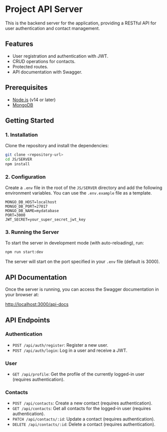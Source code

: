 # Project API Server

This is the backend server for the application, providing a RESTful API for user authentication and contact management.

## Features

- User registration and authentication with JWT.
- CRUD operations for contacts.
- Protected routes.
- API documentation with Swagger.

## Prerequisites

- [Node.js](https://nodejs.org/) (v14 or later)
- [MongoDB](https://www.mongodb.com/)

## Getting Started

### 1. Installation

Clone the repository and install the dependencies:

```bash
git clone <repository-url>
cd JS/SERVER
npm install
```

### 2. Configuration

Create a `.env` file in the root of the `JS/SERVER` directory and add the following environment variables. You can use the `.env.example` file as a template.

```
MONGO_DB_HOST=localhost
MONGO_DB_PORT=27017
MONGO_DB_NAME=mydatabase
PORT=3000
JWT_SECRET=your_super_secret_jwt_key
```

### 3. Running the Server

To start the server in development mode (with auto-reloading), run:

```bash
npm run start:dev
```

The server will start on the port specified in your `.env` file (default is 3000).

## API Documentation

Once the server is running, you can access the Swagger documentation in your browser at:

[http://localhost:3000/api-docs](http://localhost:3000/api-docs)

## API Endpoints

### Authentication

- `POST /api/auth/register`: Register a new user.
- `POST /api/auth/login`: Log in a user and receive a JWT.

### User

- `GET /api/profile`: Get the profile of the currently logged-in user (requires authentication).

### Contacts

- `POST /api/contacts`: Create a new contact (requires authentication).
- `GET /api/contacts`: Get all contacts for the logged-in user (requires authentication).
- `PATCH /api/contacts/:id`: Update a contact (requires authentication).
- `DELETE /api/contacts/:id`: Delete a contact (requires authentication).